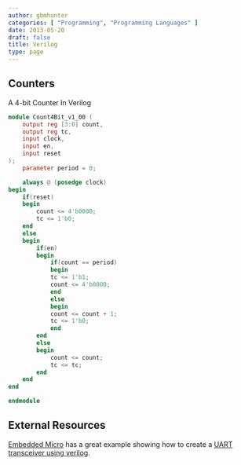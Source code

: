 ```yaml
---
author: gbmhunter
categories: [ "Programming", "Programming Languages" ]
date: 2013-05-20
draft: false
title: Verilog
type: page
---
```


## Counters

A 4-bit Counter In Verilog

```verilog    
module Count4Bit_v1_00 (
    output reg [3:0] count,
    output reg tc,
    input clock,
    input en,
    input reset
);
    parameter period = 0;

    always @ (posedge clock)
begin
    if(reset)
    begin
        count <= 4'b0000;
        tc <= 1'b0;
    end
    else
    begin
        if(en)
        begin
            if(count == period)
            begin
            tc <= 1'b1;
            count <= 4'b0000;
            end
            else
            begin
            count <= count + 1;
            tc <= 1'b0;
            end
        end
        else
        begin
            count <= count;
            tc <= tc;
        end
    end
end

endmodule
```

##  External Resources

[Embedded Micro](http://embeddedmicro.com/) has a great example showing how to create a [UART transceiver using verilog](http://embeddedmicro.com/tutorials/mojo/asynchronous-serial).
